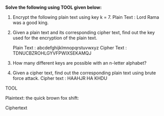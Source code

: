 **Solve the following using TOOL given below:**

1. Encrypt the following plain text using key k = 7.
    Plain Text : Lord Rama was a good king.

2. Given a plain text and its corresponding cipher text, find out the key used for the encryption of the plain text.

    Plain Text : abcdefghijklmnopqrstuvwxyz
    Cipher Text : TDNUCBZROHLGYVFPWIXSEKAMQJ


3. How many different keys are possible with an n-letter alphabet?

4. Given a cipher text, find out the corresponding plain text using brute force attack.
    Cipher text : HAAHJR HA KHDU

TOOL

Plaintext:
the quick brown fox shift:


Ciphertext


